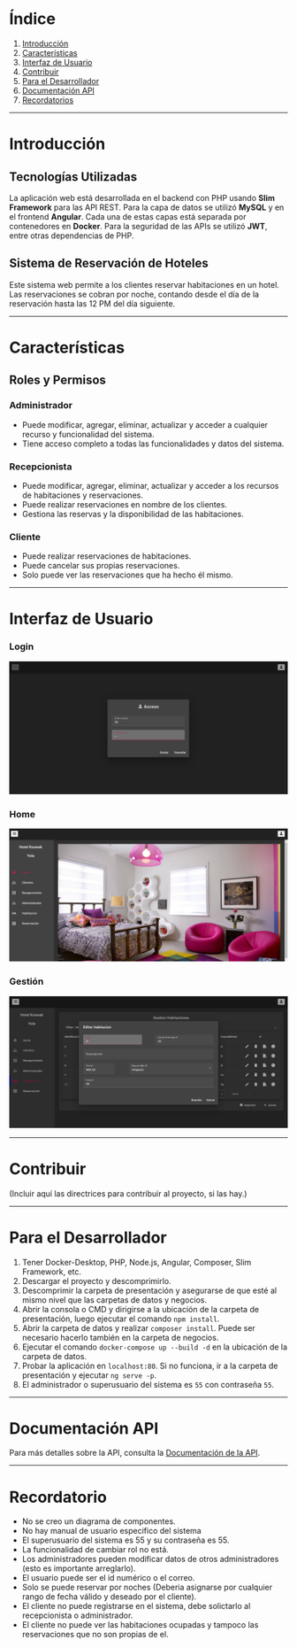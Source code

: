 # Índice

1. [Introducción](#introducción)
2. [Características](#características)
3. [Interfaz de Usuario](#interfaz-de-usuario)
4. [Contribuir](#contribuir)
5. [Para el Desarrollador](#para-el-desarrollador)
6. [Documentación API](#documentación-api)
7. [Recordatorios](#Recordatorio)


---

# Introducción

## Tecnologías Utilizadas
La aplicación web está desarrollada en el backend con PHP usando **Slim Framework** para las API REST. Para la capa de datos se utilizó **MySQL** y en el frontend **Angular**. Cada una de estas capas está separada por contenedores en **Docker**. Para la seguridad de las APIs se utilizó **JWT**, entre otras dependencias de PHP.

## Sistema de Reservación de Hoteles
Este sistema web permite a los clientes reservar habitaciones en un hotel. Las reservaciones se cobran por noche, contando desde el día de la reservación hasta las 12 PM del día siguiente.

---

# Características

## Roles y Permisos

### Administrador
- Puede modificar, agregar, eliminar, actualizar y acceder a cualquier recurso y funcionalidad del sistema.
- Tiene acceso completo a todas las funcionalidades y datos del sistema.

### Recepcionista
- Puede modificar, agregar, eliminar, actualizar y acceder a los recursos de habitaciones y reservaciones.
- Puede realizar reservaciones en nombre de los clientes.
- Gestiona las reservas y la disponibilidad de las habitaciones.

### Cliente
- Puede realizar reservaciones de habitaciones.
- Puede cancelar sus propias reservaciones.
- Solo puede ver las reservaciones que ha hecho él mismo.

---

# Interfaz de Usuario

### Login
![Texto alternativo](https://github.com/AlbinJunLiang/reservacion-hotel/blob/main/img/login.png?raw=true)

### Home
![Texto alternativo](https://github.com/AlbinJunLiang/reservacion-hotel/blob/main/img/home.png?raw=true)

### Gestión
![Texto alternativo](https://github.com/AlbinJunLiang/reservacion-hotel/blob/main/img/gestion.png?raw=true)

---

# Contribuir
(Incluir aquí las directrices para contribuir al proyecto, si las hay.)

---

# Para el Desarrollador

1. Tener Docker-Desktop, PHP, Node.js, Angular, Composer, Slim Framework, etc.
2. Descargar el proyecto y descomprimirlo.
3. Descomprimir la carpeta de presentación y asegurarse de que esté al mismo nivel que las carpetas de datos y negocios.
4. Abrir la consola o CMD y dirigirse a la ubicación de la carpeta de presentación, luego ejecutar el comando `npm install`.
5. Abrir la carpeta de datos y realizar `composer install`. Puede ser necesario hacerlo también en la carpeta de negocios.
6. Ejecutar el comando `docker-compose up --build -d` en la ubicación de la carpeta de datos.
7. Probar la aplicación en `localhost:80`. Si no funciona, ir a la carpeta de presentación y ejecutar `ng serve -p`.
8. El administrador o superusuario del sistema es `55` con contraseña `55`.

---

# Documentación API

Para más detalles sobre la API, consulta la [Documentación de la API](https://github.com/AlbinJunLiang/reservacion-hotel/blob/main/documentacion.pdf).

---

# Recordatorio
- No se creo un diagrama de componentes.
- No hay manual de usuario especifico del sistema
- El superusuario del sistema es 55 y su contraseña es 55.
- La funcionalidad de cambiar rol no está.
- Los administradores pueden modificar datos de otros administradores (esto es importante arreglarlo).
- El usuario puede ser el id numérico o el correo.
- Solo se puede reservar por noches (Deberia asignarse por cualquier rango de fecha válido y deseado por el cliente).
- El cliente no puede registrarse en el sistema, debe solictarlo al recepcionista o administrador.
- El cliente no puede ver las habitaciones ocupadas y tampoco las reservaciones que no son propias de el.

